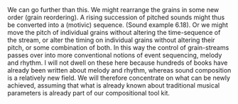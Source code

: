 <page id=58>
We can go further than this. We might rearrange the grains in some new order (grain reordering). A rising succession of pitched sounds might thus be converted into a (motivic) sequence. (Sound example 6.18). Or we might move the pitch of individual grains without altering the time-sequence of the stream, or alter the timing on individual grains without altering their pitch, or some combination of both. In this way the control of grain-streams passes over into more conventional notions of event sequencing, melody and rhythm. I will not dwell on these here because hundreds of books have already been written about melody and rhythm, whereas sound composition is a relatively new field. We will therefore concentrate on what can be newly achieved, assuming that what is already known about traditional musical parameters is already part of our compositional tool kit.
</page>
